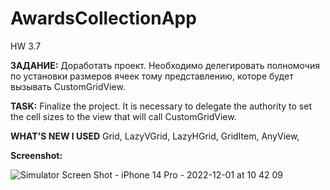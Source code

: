 # AwardsCollectionApp
HW 3.7

**ЗАДАНИЕ:** Доработать проект. 
Необходимо делегировать полномочия по установки размеров ячеек тому представлению, которе будет вызывать CustomGridView.

**TASK:** Finalize the project. 
It is necessary to delegate the authority to set the cell sizes to the view that will call CustomGridView.

**WHAT'S NEW I USED** Grid, LazyVGrid, LazyHGrid, GridItem, AnyView, 

**Screenshot:**

![Simulator Screen Shot - iPhone 14 Pro - 2022-12-01 at 10 42 09](https://user-images.githubusercontent.com/97275239/204960743-ad19dbe3-76a7-4d10-848d-67ea39bf58df.png)
